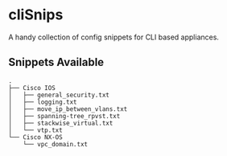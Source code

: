 # cliSnips
A handy collection of config snippets for CLI based appliances.

## Snippets Available
```
.
├── Cisco IOS
│   ├── general_security.txt
│   ├── logging.txt
│   ├── move_ip_between_vlans.txt
│   ├── spanning-tree_rpvst.txt
│   ├── stackwise_virtual.txt
│   └── vtp.txt
└── Cisco NX-OS
    └── vpc_domain.txt
```
